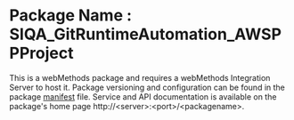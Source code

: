 # Package Name : SIQA_GitRuntimeAutomation_AWSPPProject
This is a webMethods package and requires a webMethods Integration Server to host it. Package versioning and configuration can be found in the package [manifest](./SIQA_GitRuntimeAutomation_AWSPPProject/manifest.v3) file. Service and API documentation is available on the package's home page http://&lt;server&gt;:&lt;port&gt;/&lt;packagename>.